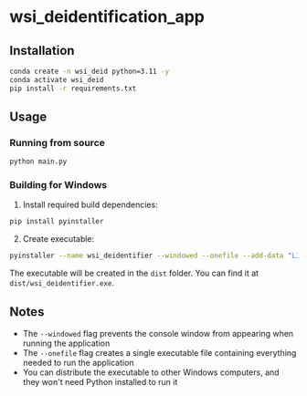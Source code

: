 # wsi_deidentification_app


## Installation

```bash
conda create -n wsi_deid python=3.11 -y
conda activate wsi_deid
pip install -r requirements.txt
```

## Usage

### Running from source
```bash
python main.py
```

### Building for Windows
1. Install required build dependencies:
```bash
pip install pyinstaller
```

2. Create executable:
```bash
pyinstaller --name wsi_deidentifier --windowed --onefile --add-data "LICENSE;." app/main.py
```

The executable will be created in the `dist` folder. You can find it at `dist/wsi_deidentifier.exe`.

## Notes
- The `--windowed` flag prevents the console window from appearing when running the application
- The `--onefile` flag creates a single executable file containing everything needed to run the application
- You can distribute the executable to other Windows computers, and they won't need Python installed to run it
